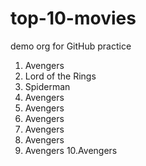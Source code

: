 # top-10-movies
demo org for GitHub practice
1. Avengers
2. Lord of the Rings
3. Spiderman
4. Avengers
5. Avengers
6. Avengers
7. Avengers
8. Avengers
9. Avengers
10.Avengers